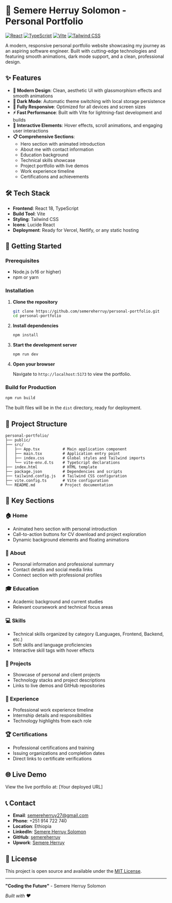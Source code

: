 # 🚀 Semere Herruy Solomon - Personal Portfolio

[![React](https://img.shields.io/badge/React-18.3.1-blue.svg)](https://reactjs.org/)
[![TypeScript](https://img.shields.io/badge/TypeScript-5.5.3-blue.svg)](https://www.typescriptlang.org/)
[![Vite](https://img.shields.io/badge/Vite-5.4.2-purple.svg)](https://vitejs.dev/)
[![Tailwind CSS](https://img.shields.io/badge/Tailwind_CSS-3.4.1-38B2AC.svg)](https://tailwindcss.com/)

A modern, responsive personal portfolio website showcasing my journey as an aspiring software engineer. Built with cutting-edge technologies and featuring smooth animations, dark mode support, and a clean, professional design.

## ✨ Features

- **🎨 Modern Design**: Clean, aesthetic UI with glassmorphism effects and smooth animations
- **🌙 Dark Mode**: Automatic theme switching with local storage persistence
- **📱 Fully Responsive**: Optimized for all devices and screen sizes
- **⚡ Fast Performance**: Built with Vite for lightning-fast development and builds
- **🎯 Interactive Elements**: Hover effects, scroll animations, and engaging user interactions
- **📋 Comprehensive Sections**:
  - Hero section with animated introduction
  - About me with contact information
  - Education background
  - Technical skills showcase
  - Project portfolio with live demos
  - Work experience timeline
  - Certifications and achievements

## 🛠️ Tech Stack

- **Frontend**: React 18, TypeScript
- **Build Tool**: Vite
- **Styling**: Tailwind CSS
- **Icons**: Lucide React
- **Deployment**: Ready for Vercel, Netlify, or any static hosting

## 🚀 Getting Started

### Prerequisites

- Node.js (v16 or higher)
- npm or yarn

### Installation

1. **Clone the repository**
   ```bash
   git clone https://github.com/semereherruy/personal-portfolio.git
   cd personal-portfolio
   ```

2. **Install dependencies**
   ```bash
   npm install
   ```

3. **Start the development server**
   ```bash
   npm run dev
   ```

4. **Open your browser**
   
   Navigate to `http://localhost:5173` to view the portfolio.

### Build for Production

```bash
npm run build
```

The built files will be in the `dist` directory, ready for deployment.

## 📂 Project Structure

```
personal-portfolio/
├── public/
├── src/
│   ├── App.tsx          # Main application component
│   ├── main.tsx         # Application entry point
│   ├── index.css        # Global styles and Tailwind imports
│   └── vite-env.d.ts    # TypeScript declarations
├── index.html           # HTML template
├── package.json         # Dependencies and scripts
├── tailwind.config.js   # Tailwind CSS configuration
├── vite.config.ts       # Vite configuration
└── README.md           # Project documentation
```

## 🎯 Key Sections

### 🏠 Home
- Animated hero section with personal introduction
- Call-to-action buttons for CV download and project exploration
- Dynamic background elements and floating animations

### 👤 About
- Personal information and professional summary
- Contact details and social media links
- Connect section with professional profiles

### 🎓 Education
- Academic background and current studies
- Relevant coursework and technical focus areas

### 💻 Skills
- Technical skills organized by category (Languages, Frontend, Backend, etc.)
- Soft skills and language proficiencies
- Interactive skill tags with hover effects

### 📁 Projects
- Showcase of personal and client projects
- Technology stacks and project descriptions
- Links to live demos and GitHub repositories

### 💼 Experience
- Professional work experience timeline
- Internship details and responsibilities
- Technology highlights from each role

### 🏆 Certifications
- Professional certifications and training
- Issuing organizations and completion dates
- Direct links to certificate verifications

## 🌐 Live Demo

View the live portfolio at: [Your deployed URL]

## 📞 Contact

- **Email**: semereherruy27@gmail.com
- **Phone**: +251 914 722 740
- **Location**: Ethiopia
- **LinkedIn**: [Semere Herruy Solomon](https://linkedin.com/in/semere-herruy-1833222a4)
- **GitHub**: [semereherruy](https://github.com/semereherruy)
- **Upwork**: [Semere Herruy](https://www.upwork.com/freelancers/~019ee0f07dabf6999b?nav_dir=pop)

## 📄 License

This project is open source and available under the [MIT License](LICENSE).

---

**"Coding the Future"** - Semere Herruy Solomon

*Built with ❤️*